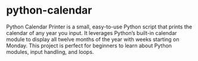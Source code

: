 # python-calendar
Python Calendar Printer is a small, easy-to-use Python script that prints the calendar of any year you input. It leverages Python’s built-in calendar module to display all twelve months of the year with weeks starting on Monday. This project is perfect for beginners to learn about Python modules, input handling, and loops.
